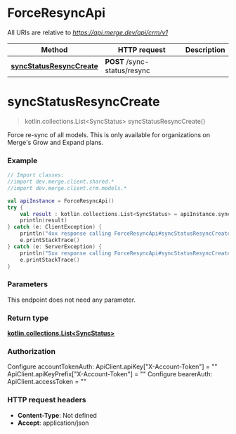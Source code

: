 # ForceResyncApi

All URIs are relative to *https://api.merge.dev/api/crm/v1*

Method | HTTP request | Description
------------- | ------------- | -------------
[**syncStatusResyncCreate**](ForceResyncApi.md#syncStatusResyncCreate) | **POST** /sync-status/resync | 


<a name="syncStatusResyncCreate"></a>
# **syncStatusResyncCreate**
> kotlin.collections.List&lt;SyncStatus&gt; syncStatusResyncCreate()



Force re-sync of all models. This is only available for organizations on Merge&#39;s Grow and Expand plans.

### Example
```kotlin
// Import classes:
//import dev.merge.client.shared.*
//import dev.merge.client.crm.models.*

val apiInstance = ForceResyncApi()
try {
    val result : kotlin.collections.List<SyncStatus> = apiInstance.syncStatusResyncCreate()
    println(result)
} catch (e: ClientException) {
    println("4xx response calling ForceResyncApi#syncStatusResyncCreate")
    e.printStackTrace()
} catch (e: ServerException) {
    println("5xx response calling ForceResyncApi#syncStatusResyncCreate")
    e.printStackTrace()
}
```

### Parameters
This endpoint does not need any parameter.

### Return type

[**kotlin.collections.List&lt;SyncStatus&gt;**](SyncStatus.md)

### Authorization


Configure accountTokenAuth:
    ApiClient.apiKey["X-Account-Token"] = ""
    ApiClient.apiKeyPrefix["X-Account-Token"] = ""
Configure bearerAuth:
    ApiClient.accessToken = ""

### HTTP request headers

 - **Content-Type**: Not defined
 - **Accept**: application/json

